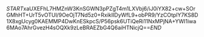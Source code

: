 $START$xaUXEFhL7HMZnW3KnSGWN3pPZgT4m1LXVbj6/iJ0iYX82+cw+SOrGMhHT+UrT5vOTUl/9OeOjT7Nd5z0+RxikIIDyWfL9+obPR9/YzCOtplY7KS8D1X8xgUcyg0KAEMMP4DwKnESkpcS/P56psk6UTiQeRi11NxMPjNA+YWI1iwa6MAo7AhrGvezH4sOQXk9zLeBRAEZbG4Q6aiHTNicjQ==$END$